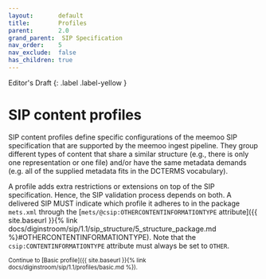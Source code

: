 ```yaml
---
layout:       default
title:        Profiles
parent:       2.0
grand_parent:  SIP Specification 
nav_order:    5
nav_exclude:  false
has_children: true
---
```

Editor's Draft
{: .label .label-yellow }
# SIP content profiles

SIP content profiles define specific configurations of the meemoo SIP specification that are supported by the meemoo ingest pipeline.
They group different types of content that share a similar structure (e.g., there is only one representation or one file) and/or have the same metadata demands (e.g. all of the supplied metadata fits in the DCTERMS vocabulary).

A profile adds extra restrictions or extensions on top of the SIP specification.
Hence, the SIP validation process depends on both.
A delivered SIP MUST indicate which profile it adheres to in the package `mets.xml` through the [`mets/@csip:OTHERCONTENTINFORMATIONTYPE` attribute]({{ site.baseurl }}{% link docs/diginstroom/sip/1.1/sip_structure/5_structure_package.md %}#OTHERCONTENTINFORMATIONTYPE). Note that the `csip:CONTENTINFORMATIONTYPE` attribute must always be set to `OTHER`.

<small>
Continue to [Basic profile]({{ site.baseurl }}{% link docs/diginstroom/sip/1.1/profiles/basic.md %}).
</small>